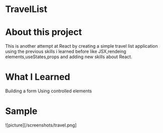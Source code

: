 # TravelList

# About this project

This is another attempt at React by creating a simple travel list application using the previous skills i learned before like JSX,rendeing elements,useStates,props and adding new skills about React.

# What I Learned

Building a form
Using controlled elements

# Sample

![picture][/screenshots/travel.png]
